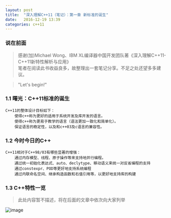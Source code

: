 ```yaml
---
layout: post
title:  "深入理解C++11（笔记）：第一章 新标准的诞生"
date:   2016-12-19 13:39
categories: c++11
---
```


### 说在前面

> 感谢(加)Michael Wong、IBM XL编译器中国开发团队著《深入理解C\+\+11-C\+\+11新特性解析与应用》  
笔者在阅读此书收益良多，故整理出一套笔记分享。不足之处还望多多建议。

> "Let's begin!"

### 1.1 曙光：C++11标准的诞生 #
    C++11的整体设计目标如下：
        使得c++称为更好的适用于系统开发及库开发的语言。
        使得c++称为更易于教学的语言（语法更加一致化和简单化）。
        保证语言的稳定性，以及和c++03及c语言的兼容性。

### 1.2 今时今日的C++ #
    C++11相对于C++98/03有哪些显著的增强：
        通过内存模型、线程、原子操作等来支持地并行编程。
        通过统一初始化表达式、auto、declytype、移动语义来统一对反省编程的支持
        通过constexpr、POD等更好地支持系统编程
        通过内联命名空间、继承构造函数和右值引用等，以更好地支持库的构建

### 1.3 C++特性一览
> 此处内容暂不描述，将在后面的文章中依次向大家列举

![image](https://lpc-win32.github.io/img/2016-12-19/c++11.png)

